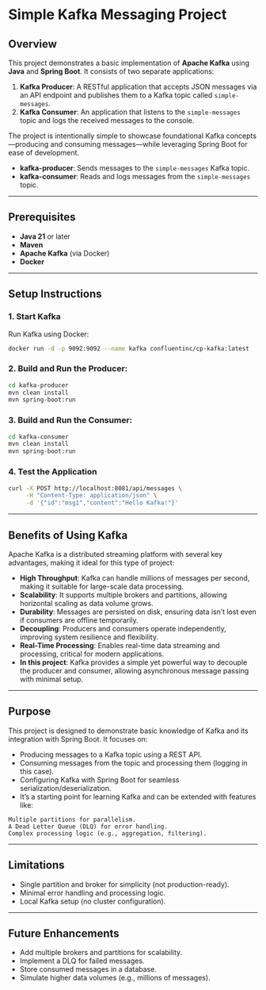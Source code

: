 # Simple Kafka Messaging Project

## Overview

This project demonstrates a basic implementation of **Apache Kafka** using **Java** and **Spring Boot**. It consists of two separate applications:

1. **Kafka Producer**: A RESTful application that accepts JSON messages via an API endpoint and publishes them to a Kafka topic called `simple-messages`.
2. **Kafka Consumer**: An application that listens to the `simple-messages` topic and logs the received messages to the console.

The project is intentionally simple to showcase foundational Kafka concepts—producing and consuming messages—while leveraging Spring Boot for ease of development.

- **kafka-producer**: Sends messages to the `simple-messages` Kafka topic.
- **kafka-consumer**: Reads and logs messages from the `simple-messages` topic.

---

## Prerequisites

- **Java 21** or later
- **Maven**
- **Apache Kafka** (via Docker)
- **Docker**

---

## Setup Instructions

### 1. Start Kafka

Run Kafka using Docker:
```bash
docker run -d -p 9092:9092 --name kafka confluentinc/cp-kafka:latest
```

### 2. Build and Run the Producer:
```bash
cd kafka-producer
mvn clean install
mvn spring-boot:run
```

### 3. Build and Run the Consumer:
```bash
cd kafka-consumer
mvn clean install
mvn spring-boot:run
```

### 4. Test the Application
```bash
curl -X POST http://localhost:8081/api/messages \
     -H "Content-Type: application/json" \
     -d '{"id":"msg1","content":"Hello Kafka!"}'
```

--- 

## Benefits of Using Kafka
Apache Kafka is a distributed streaming platform with several key advantages, making it ideal for this type of project:

- **High Throughput**: Kafka can handle millions of messages per second, making it suitable for large-scale data processing.
- **Scalability**: It supports multiple brokers and partitions, allowing horizontal scaling as data volume grows.
- **Durability**: Messages are persisted on disk, ensuring data isn’t lost even if consumers are offline temporarily.
- **Decoupling**: Producers and consumers operate independently, improving system resilience and flexibility.
- **Real-Time Processing**: Enables real-time data streaming and processing, critical for modern applications.
- **In this project**: Kafka provides a simple yet powerful way to decouple the producer and consumer, allowing asynchronous message passing with minimal setup.

---

## Purpose
This project is designed to demonstrate basic knowledge of Kafka and its integration with Spring Boot. It focuses on:

- Producing messages to a Kafka topic using a REST API.
- Consuming messages from the topic and processing them (logging in this case).
- Configuring Kafka with Spring Boot for seamless serialization/deserialization.
- It’s a starting point for learning Kafka and can be extended with features like:
```
Multiple partitions for parallelism.
A Dead Letter Queue (DLQ) for error handling.
Complex processing logic (e.g., aggregation, filtering).
```

---

## Limitations

- Single partition and broker for simplicity (not production-ready).
- Minimal error handling and processing logic.
- Local Kafka setup (no cluster configuration).

---

## Future Enhancements

- Add multiple brokers and partitions for scalability.
- Implement a DLQ for failed messages.
- Store consumed messages in a database.
- Simulate higher data volumes (e.g., millions of messages).

